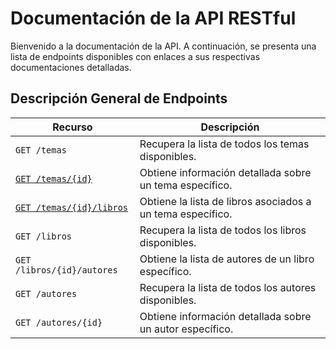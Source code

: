 # Documentación de la API RESTful

Bienvenido a la documentación de la API. A continuación, se presenta una lista
de endpoints disponibles con enlaces a sus respectivas documentaciones detalladas.

## Descripción General de Endpoints

| Recurso                    | Descripción |
| -------------------------- | ----------- |
| `GET /temas`               | Recupera la lista de todos los temas disponibles. |
| [`GET /temas/{id}`         ](./endpoints//get-temas-id.md)          | Obtiene información detallada sobre un tema específico. |
| [`GET /temas/{id}/libros`  ](./endpoints/get-temas-id-libros.md)   | Obtiene la lista de libros asociados a un tema específico. |
| `GET /libros`              | Recupera la lista de todos los libros disponibles. |
| `GET /libros/{id}/autores` | Obtiene la lista de autores de un libro específico. |
| `GET /autores`             | Recupera la lista de todos los autores disponibles. |
| `GET /autores/{id}`        | Obtiene información detallada sobre un autor específico. |
